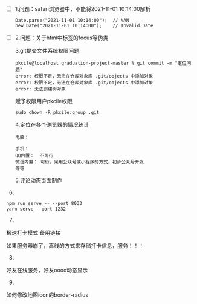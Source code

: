 <!--
 * @Author: your name
 * @Date: 2021-10-31 11:06:03
 * @LastEditTime: 2021-11-12 14:48:29
 * @LastEditors: Please set LastEditors
 * @Description: 打开koroFileHeader查看配置 进行设置: https://github.com/OBKoro1/koro1FileHeader/wiki/%E9%85%8D%E7%BD%AE
 * @FilePath: /graduation-project-master/doc/temp.md
-->
- [ ] 1.问题：safari浏览器中，不能将2021-11-01 10:14:00解析

  ```
  Date.parse("2021-11-01 10:14:00");  // NAN
  new Date("2021-11-01 10:14:00");    // Invalid Date
  ```

- [ ] 2.问题：关于html中标签的focus等伪类

  3.git提交文件系统权限问题

  ```
  pkcile@localhost graduation-project-master % git commit -m "定位问题"
  error: 权限不足，无法在仓库对象库 .git/objects 中添加对象
  error: 权限不足，无法在仓库对象库 .git/objects 中添加对象
  error: 无法创建树对象
  ```

  赋予权限用户pkcile权限

  ```
  sudo chown -R pkcile:group .git
  ```

  4.定位在各个浏览器的情况统计

  ```
  电脑：
  
  手机：
  QQ内置：  不可行
  微信内置： 可行，采用公众号或小程序的方式，初步公众号开发
  等等
  
  ```

  5.评论动态页面制作


6. 
```
npm run serve -- --port 8033  
yarn serve --port 1232
```

7.
极速打卡模式
备用链接

如果服务器崩了，离线的方式来存储打卡信息，服务！！！

8.
好友在线服务，好友oooo动态显示

9.
如何修改地图icon的border-radius

